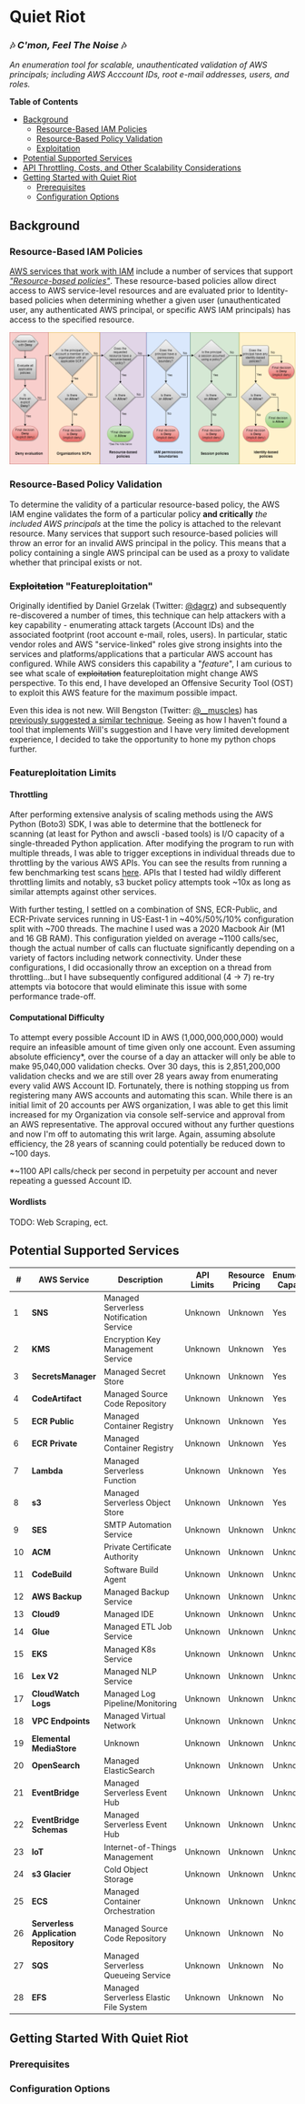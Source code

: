 # Quiet Riot 
### :notes: *C'mon, Feel The Noise* :notes:
  
_An enumeration tool for scalable, unauthenticated validation of AWS principals; including AWS Acccount IDs, root e-mail addresses, users, and roles._

**Table of Contents**
- [Background](#Background)
    - [Resource-Based IAM Policies](#Resource-Based-IAM-Policies) 
    - [Resource-Based Policy Validation](#Resource-Based-Policy-Validation)
    - [Exploitation](#Exploitation) 
- [Potential Supported Services](#Potential-Supported-Services)
- [API Throttling, Costs, and Other Scalability Considerations](#API-Throttling-Costs-and-Other-Scalability-Considerations)
- [Getting Started with Quiet Riot](#Getting-Started-with-Quiet-Riot)
    - [Prerequisites](#Prerequisites)
    - [Configuration Options](#Configuration-Options)

## Background

### Resource-Based IAM Policies
[AWS services that work with IAM](https://docs.aws.amazon.com/IAM/latest/UserGuide/reference_aws-services-that-work-with-iam.html) include a number of services that support [_"Resource-based policies"_](https://docs.aws.amazon.com/IAM/latest/UserGuide/access_policies_identity-vs-resource.html). These resource-based policies allow direct access to AWS service-level resources and are evaluated prior to Identity-based policies when determining whether a given user (unauthenticated user, any authenticated AWS principal, or specific AWS IAM principals) has access to the specified resource. 

![AWS IAM Policy Evaluation Logic](./static/PolicyEvaluationHorizontal.png)
  
### Resource-Based Policy Validation
To determine the validity of a particular resource-based policy, the AWS IAM engine validates the form of a particular policy **and critically** _the included AWS principals_ at the time the policy is attached to the relevant resource. Many services that support such resource-based policies will throw an error for an invalid AWS principal in the policy. This means that a policy containing a single AWS principal can be used as a proxy to validate whether that principal exists or not.

### ~~Exploitation~~ "Featureploitation"
Originally identified by Daniel Grzelak (Twitter: [@dagrz](https://twitter.com/dagrz)) and subsequently re-discovered a number of times, this technique can help attackers with a key capability - enumerating attack targets (Account IDs) and the associated footprint (root account e-mail, roles, users). In particular, static vendor roles and AWS "service-linked" roles give strong insights into the services and platforms/applications that a particular AWS account has configured. While AWS considers this capability a "_feature_", I am curious to see what scale of ~~exploitation~~ featureploitation might change AWS perspective. To this end, I have developed an Offensive Security Tool (OST) to exploit this AWS feature for the maximum possible impact. 
  
Even this idea is not new. Will Bengston (Twitter: [@__muscles](https://twitter.com/__muscles)) has [previously suggested a similar technique](https://twitter.com/__muscles/status/1433255950358618117?s=20). Seeing as how I haven't found a tool that implements Will's suggestion and I have very limited development experience, I decided to take the opportunity to hone my python chops further.  

### Featureploitation Limits
#### Throttling
After performing extensive analysis of scaling methods using the AWS Python (Boto3) SDK, I was able to determine that the bottleneck for scanning (at least for Python and awscli -based tools) is I/O capacity of a single-threaded Python application. After modifying the program to run with multiple threads, I was able to trigger exceptions in individual threads due to throttling by the various AWS APIs. You can see the results from running a few benchmarking test scans [here](./results/scan-run-statistics.txt). APIs that I tested had wildly different throttling limits and notably, s3 bucket policy attempts took ~10x as long as similar attempts against other services.

With further testing, I settled on a combination of SNS, ECR-Public, and ECR-Private services running in US-East-1 in ~40%/50%/10% configuration split with ~700 threads. The machine I used was a 2020 Macbook Air (M1 and 16 GB RAM). This configuration yielded on average ~1100 calls/sec, though the actual number of calls can fluctuate significantly depending on a variety of factors including network connectivity. Under these configurations, I did occasionally throw an exception on a thread from throttling...but I have subsequently configured additional (4 -> 7) re-try attempts via botocore that would eliminate this issue with some performance trade-off.

#### Computational Difficulty
To attempt every possible Account ID in AWS (1,000,000,000,000) would require an infeasible amount of time given only one account. Even assuming absolute efficiency*, over the course of a day an attacker will only be able to make 95,040,000 validation checks. Over 30 days, this is 2,851,200,000 validation checks and we are still over 28 years away from enumerating every valid AWS Account ID. Fortunately, there is nothing stopping us from registering many AWS accounts and automating this scan. While there is an initial limit of 20 accounts per AWS organization, I was able to get this limit increased for my Organization via console self-service and approval from an AWS representative. The approval occured without any further questions and now I'm off to automating this writ large. Again, assuming absolute efficiency, the 28 years of scanning could potentially be reduced down to ~100 days.

*~1100 API calls/check per second in perpetuity per account and never repeating a guessed Account ID.

#### Wordlists
TODO: Web Scraping, ect.

## Potential Supported Services

| # | AWS Service | Description | API Limits | Resource Pricing | Enumeration Capability |
| --- | ----------- | ----------- | --------------- |--------------- | ---------- |
| 1 | __SNS__ | Managed Serverless Notification Service | Unknown | Unknown | Yes |
| 2 | __KMS__ | Encryption Key Management Service | Unknown | Unknown | Yes |
| 3 | __SecretsManager__ | Managed Secret Store | Unknown | Unknown | Yes |
| 4 | __CodeArtifact__ | Managed Source Code Repository | Unknown | Unknown | Yes |
| 5 | __ECR Public__ | Managed Container Registry | Unknown | Unknown | Yes |
| 6 | __ECR Private__ | Managed Container Registry | Unknown | Unknown | Yes |
| 7 | __Lambda__ | Managed Serverless Function | Unknown | Unknown | Yes |
| 8 | __s3__ | Managed Serverless Object Store | Unknown | Unknown | Yes |
| 9 | __SES__ | SMTP Automation Service | Unknown | Unknown | Unknown |
| 10 | __ACM__ | Private Certificate Authority | Unknown | Unknown | Unknown |
| 11 | __CodeBuild__ | Software Build Agent | Unknown | Unknown | Unknown |
| 12 | __AWS Backup__ | Managed Backup Service | Unknown | Unknown | Unknown |
| 13 | __Cloud9__ | Managed IDE | Unknown | Unknown | Unknown |
| 14 | __Glue__ | Managed ETL Job Service | Unknown | Unknown | Unknown |
| 15 | __EKS__ | Managed K8s Service | Unknown | Unknown | Unknown |
| 16 | __Lex V2__ | Managed NLP Service | Unknown | Unknown | Unknown |
| 17 | __CloudWatch Logs__ | Managed Log Pipeline/Monitoring | Unknown | Unknown | Unknown |
| 18 | __VPC Endpoints__ | Managed Virtual Network | Unknown | Unknown | Unknown |
| 19 | __Elemental MediaStore__ | Unknown | Unknown | Unknown | Unknown |
| 20 | __OpenSearch__ | Managed ElasticSearch | Unknown | Unknown | Unknown |
| 21 | __EventBridge__ | Managed Serverless Event Hub | Unknown | Unknown | Unknown |
| 22 | __EventBridge Schemas__ | Managed Serverless Event Hub | Unknown | Unknown | Unknown |
| 23 | __IoT__ | Internet-of-Things Management | Unknown | Unknown | Unknown |
| 24 | __s3 Glacier__ | Cold Object Storage | Unknown | Unknown | Unknown |
| 25 | __ECS__ | Managed Container Orchestration | Unknown | Unknown | Unknown |
| 26 | __Serverless Application Repository__ | Managed Source Code Repository | Unknown | Unknown | No |
| 27 | __SQS__ | Managed Serverless Queueing Service | Unknown | Unknown | No |
| 28 | __EFS__ | Managed Serverless Elastic File System | Unknown | Unknown | No |

## Getting Started With Quiet Riot
### Prerequisites
### Configuration Options